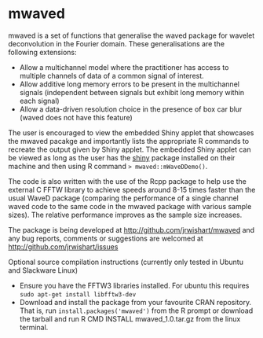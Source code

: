 mwaved
===========

mwaved is a set of functions that generalise the waved package for wavelet deconvolution in the Fourier domain. These generalisations are the following extensions:

* Allow a multichannel model where the practitioner has access to multiple channels of data of a common signal of interest.
* Allow additive long memory errors to be present in the multichannel signals (independent between signals but exhibit long memory within each signal)
* Allow a data-driven resolution choice in the presence of box car blur (waved does not have this feature)

The user is encouraged to view the embedded Shiny applet that showcases the mwaved pacakge and importantly lists the appropriate R commands to recreate the output given by Shiny applet. The embedded Shiny applet can be viewed as long as the user has the [shiny](http://cran.r-project.org/package=shiny) package installed on their machine and then using R command `> mwaved::mWaveDDemo()`. 

The code is also written with the use of the Rcpp package to help use the external C FFTW library to achieve speeds around 8-15 times faster than the usual WaveD package (comparing the performance of a single channel waved code to the same code in the mwaved package with various sample sizes). The relative performance improves as the sample size increases. 

The package is being developed at http://github.com/jrwishart/mwaved and any bug reports, comments or suggestions are welcomed at http://github.com/jrwishart/issues

Optional source compilation instructions (currently only tested in Ubuntu and Slackware Linux)

* Ensure you have the FFTW3 libraries installed. For ubuntu this requires `sudo apt-get install libfftw3-dev`
* Download and install the package from your favourite CRAN repository. That is, run `install.packages('mwaved')` from the R prompt or download the tarball and run R CMD INSTALL mwaved_1.0.tar.gz from the linux terminal.
